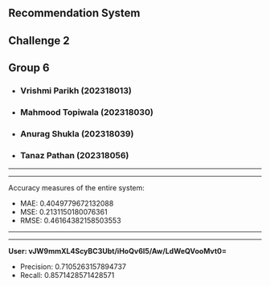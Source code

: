 ## Recommendation System
## Challenge 2
## Group 6
* ### Vrishmi Parikh (202318013) 
* ### Mahmood Topiwala (202318030)
* ### Anurag Shukla (202318039)
* ### Tanaz Pathan (202318056)

---
---

Accuracy measures of the entire system:

* MAE: 0.4049779672132088
* MSE: 0.2131150180076361
* RMSE: 0.46164382158503553

---
---

**User: vJW9mmXL4ScyBC3Ubt/iHoQv6I5/Aw/LdWeQVooMvt0=**

* Precision:  0.7105263157894737
* Recall:     0.8571428571428571


